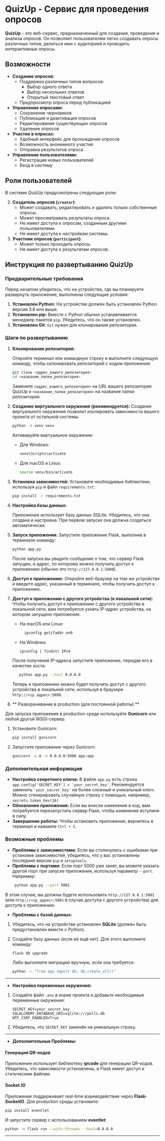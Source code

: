 # QuizUp - Сервис для проведения опросов

**QuizUp** - это веб-сервис, предназначенный для создания, проведения и анализа опросов. Он позволяет пользователям легко создавать опросы различных типов, делиться ими с аудиторией и проводить интерактивные опросы.

## Возможности

*   **Создание опросов:**
    *   Поддержка различных типов вопросов:
        *   Выбор одного ответа
        *   Выбор нескольких ответов
        *   Открытый текстовый ответ
    *   Предпросмотр опроса перед публикацией
*   **Управление опросами:**
    *   Сохранение черновиков
    *   Публикация и деактивация опросов
    *   Редактирование существующих опросов
    *   Удаление опросов
*   **Участие в опросах:**
    *   Удобный интерфейс для прохождения опросов
    *   Возможность анонимного участия
    *   Отправка результатов опроса
*   **Управление пользователями:**
    *   Регистрация новых пользователей
    *   Вход в систему

## Роли пользователей

В системе QuizUp предусмотрены следующие роли:

2.  **Создатель опросов (`creator`)**:
    *   Может создавать, редактировать и удалять только собственные опросы.
    *   Может просматривать результаты опроса.
    *   Не имеет доступа к опросам, созданным другими пользователями.
    *   Не имеет доступа к настройкам системы.
3.  **Участник опросов (`participant`)**:
    *   Может только проходить опросы.
    *   Не имеет доступа к результатам опросов.


## Инструкция по развертыванию QuizUp

### Предварительные требования

Перед началом убедитесь, что на устройстве, где вы планируете развернуть приложение, выполнены следующие условия:

1.  **Установлен Python:** На устройстве должен быть установлен Python версии 3.8 или выше.
2.  **Установлен pip:** Вместе с Python обычно устанавливается менеджер пакетов `pip`. Убедитесь, что он также установлен.
3. **Установлен Git**: `Git` нужен для клонирования репозитория.

### Шаги по развертыванию

1.  **Клонирование репозитория:**

    Откройте терминал или командную строку и выполните следующую команду, чтобы склонировать репозиторий с кодом приложения:
    ```bash
    git clone <адрес_вашего_репозитория>
    cd <название_папки_репозитория>
    ```
    Замените `<адрес_вашего_репозитория>` на URL вашего репозитория QuizUp и `<название_папки_репозитория>` на название папки репозитория.

2.  **Создание виртуального окружения (рекомендуется):**
    Создание виртуального окружения позволит изолировать зависимости вашего проекта от остальной системы.

    ```bash
    python -m venv venv
    ```
    
    Активируйте виртуальное окружение:
    - Для Windows:
      ```bash
      venv\Scripts\activate
      ```
    - Для macOS и Linux:
      ```bash
      source venv/bin/activate
      ```
3.  **Установка зависимостей:**
    Установите необходимые библиотеки, используя `pip` и файл `requirements.txt`:
    ```bash
    pip install -r requirements.txt
    ```
   
4.  **Настройка базы данных:**
   
    Приложение использует базу данных SQLite. Убедитесь, что она создана и настроена. При первом запуске она должна создаться автоматически.
  
5.  **Запуск приложения:**
    Запустите приложение Flask, выполнив в терминале команду:
    ```bash
    python app.py
    ```
    После запуска вы увидите сообщение о том, что сервер Flask запущен, и адрес, по которому можно получить доступ к приложению (обычно это `http://127.0.0.1:5000`).

6.  **Доступ к приложению:**
    Откройте веб-браузер на том же устройстве и введите адрес, указанный в терминале, чтобы получить доступ к приложению.
7. **Доступ к приложению с другого устройства (в локальной сети):**
    Чтобы получить доступ к приложению с другого устройства в локальной сети, вам потребуется узнать IP-адрес устройства, на котором запущено приложение.
    * На macOS или Linux:
      ```bash
        ipconfig getifaddr en0
      ```
    * На Windows:
      ```bash
      ipconfig | findstr IPv4
      ```
     После получения IP-адреса запустите приложение, передав его в качестве хоста:
     ```bash
        python app.py --host 0.0.0.0
     ```
   Теперь к приложению можно будет получить доступ с другого устройства в локальной сети, используя в браузере `http://<ip_адрес>:5000`.

  8. ** Разворачивание в production (для постоянной работы) **

Для запуска приложения в production среде используйте **Gunicorn** или любой другой WSGI-сервер.

1. Установите Gunicorn:

   ```bash
   pip install gunicorn
   ```

2. Запустите приложение через Gunicorn:

   ```bash
   gunicorn -w 4 -b 0.0.0.0:5000 app:app
   ```

### Дополнительная информация

*   **Настройка секретного ключа:** В файле `app.py` есть строка `app.config['SECRET_KEY'] = 'your_secret_key'`. Рекомендуется заменить `'your_secret_key'` на более сложный и уникальный ключ. Можно сгенерировать случайную строку с помощью, например, `secrets.token_hex(16)`
*   **Обновление приложения:** Если вы внесли изменения в код, вам потребуется перезапустить сервер Flask, чтобы изменения вступили в силу.
*  **Завершение работы:**
   Чтобы остановить приложение, вернитесь в терминал и нажмите `Ctrl + C`.

### Возможные проблемы

*   **Проблемы с зависимостями:** Если вы столкнулись с ошибками при установке зависимостей, убедитесь, что у вас установлены последние версии `pip` и `setuptools`.
*   **Проблемы с портами:** Если порт 5000 уже занят, вы можете указать другой порт при запуске приложения, используя параметр `--port`. Например:
    ```bash
     python app.py --port 5001
    ```
   В этом случае, вы должны будете использовать `http://127.0.0.1:5001` (или `http://<ip_адрес>:5001` в случае доступа с другого устройства) для доступа к приложению.

*   **Проблемы с базой данных:**
1. Убедитесь, что на устройстве установлен **SQLite** (должен быть предустановлен вместе с Python).
2. Создайте базу данных (если её ещё нет). Для этого выполните команду:

   ```bash
   flask db upgrade
   ```

   Либо выполните миграцию вручную, если она требуется:

   ```bash
   python -c "from app import db; db.create_all()"
   ```

---
*   **Настройка переменных окружения:**
1. Создайте файл `.env` в корне проекта и добавьте необходимые переменные окружения:

   ```plaintext
   SECRET_KEY=your_secret_key
   SQLALCHEMY_DATABASE_URI=sqlite:///polls.db
   WTF_CSRF_ENABLED=True
   ```

2. Убедитесь, что `SECRET_KEY` заменён на уникальную строку.

---
*   **Дополнительные Проблемы:**
#### Генерация QR-кодов
Приложение использует библиотеку **qrcode** для генерации QR-кодов. Убедитесь, что зависимости установлены, и Flask имеет доступ к статическим файлам.

#### Socket.IO
Приложение поддерживает real-time взаимодействие через **Flask-SocketIO**. Для production среды установите:

```bash
pip install eventlet
```

И запустите сервер с использованием **eventlet**:

```bash
python -m flask run --with-threads --host=0.0.0.0
```
---
